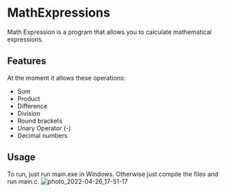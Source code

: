 # MathExpressions

Math Expression is a program that allows you to calculate mathematical expressions.

## Features
At the moment it allows these operations:
- Sum
- Product
- Difference
- Division
- Round brackets
- Unary Operator (-)
- Decimal numbers

## Usage
To run, just run main.exe in Windows.
Otherwise just compile the files and run main.c.
![photo_2022-04-26_17-51-17](https://user-images.githubusercontent.com/80055679/165343044-2aaf9c79-3fd0-4052-8a6c-0e33afd0cb89.jpg)
